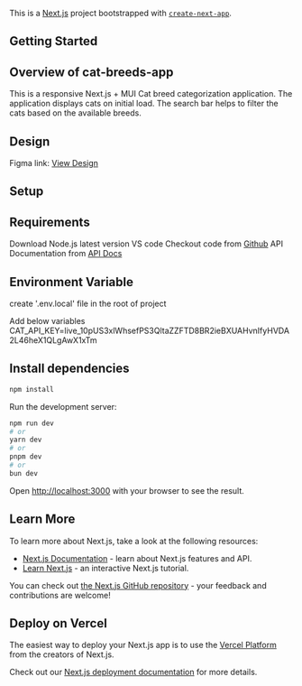 This is a [Next.js](https://nextjs.org) project bootstrapped with [`create-next-app`](https://nextjs.org/docs/app/api-reference/cli/create-next-app).

## Getting Started
## Overview of cat-breeds-app
This is a  responsive Next.js + MUI Cat breed categorization application. The application displays cats on initial load. The search bar helps to filter the cats based on the available breeds.

## Design
Figma link: [View Design](https://www.figma.com/design/sFilFuRlo9dCBbEjZdEFge/-Origianl--Give-me-a-cat-%F0%9F%90%88?node-id=0-1&p=f&t=kPdQGbpmEfDTVf4Z-0)

## Setup
## Requirements
Download Node.js latest version
VS code
Checkout code from [Github](https://github.com/MalavikaBhattBN/cat-breeds-app.git)
API Documentation from [API Docs](https://thecatapi.com/)

## Environment Variable
create '.env.local' file in the root of project

Add below variables
CAT_API_KEY=live_10pUS3xlWhsefPS3QltaZZFTD8BR2ieBXUAHvnIfyHVDA2L46heX1QLgAwX1xTm

## Install dependencies
``` bash 
npm install 
```
Run the development server:

```bash
npm run dev
# or
yarn dev
# or
pnpm dev
# or
bun dev
```

Open [http://localhost:3000](http://localhost:3000) with your browser to see the result.


## Learn More

To learn more about Next.js, take a look at the following resources:

- [Next.js Documentation](https://nextjs.org/docs) - learn about Next.js features and API.
- [Learn Next.js](https://nextjs.org/learn) - an interactive Next.js tutorial.

You can check out [the Next.js GitHub repository](https://github.com/vercel/next.js) - your feedback and contributions are welcome!

## Deploy on Vercel

The easiest way to deploy your Next.js app is to use the [Vercel Platform](https://vercel.com/new?utm_medium=default-template&filter=next.js&utm_source=create-next-app&utm_campaign=create-next-app-readme) from the creators of Next.js.

Check out our [Next.js deployment documentation](https://nextjs.org/docs/app/building-your-application/deploying) for more details.

